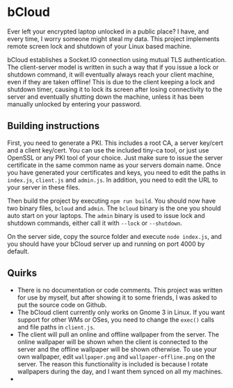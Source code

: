 # bCloud

Ever left your encrypted laptop unlocked in a public place? I have, and every time, I worry someone might steal my data. This project implements remote screen lock and shutdown of your Linux based machine.

bCloud establishes a Socket.IO connection using mutual TLS authentication. The client-server model is written in such a way that if you issue a lock or shutdown command, it will eventually always reach your client machine, even if they are taken offline! This is due to the client keeping a lock and shutdown timer, causing it to lock its screen after losing connectivity to the server and eventually shutting down the machine, unless it has been manually unlocked by entering your password.

## Building instructions

First, you need to generate a PKI. This includes a root CA, a server key/cert and a client key/cert. You can use the included tiny-ca tool, or just use OpenSSL or any PKI tool of your choice. Just make sure to issue the server certificate in the same common name as your servers domain name. Once you have generated your certificates and keys, you need to edit the paths in `index.js`, `client.js` and `admin.js`. In addition, you need to edit the URL to your server in these files.

Then build the project by executing `npm run build`. You should now have two binary files, `bcloud` and `admin`. The `bcloud` binary is the one you should auto start on your laptops. The `admin` binary is used to issue lock and shutdown commands, either call it with `--lock` or `--shutdown`.

On the server side, copy the source folder and execute `node index.js`, and you should have your bCloud server up and running on port 4000 by default.

## Quirks

- There is no documentation or code comments. This project was written for use by myself, but after showing it to some friends, I was asked to put the source code on Github.
- The bCloud client currently only works on Gnome 3 in Linux. If you want support for other WMs or OSes, you need to change the `exec()` calls and file paths in `client.js`.
- The client will pull an online and offline wallpaper from the server. The online wallpaper will be shown when the client is connected to the server and the offline wallpaper will be shown otherwise. To use your own wallpaper, edit `wallpaper.png` and `wallpaper-offline.png` on the server. The reason this functionality is included is because I rotate wallpapers during the day, and I want them synced on all my machines.
-
